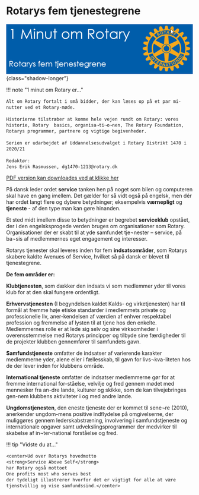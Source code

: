 # Rotarys fem tjenestegrene

![Rotarys fem tjenestegrene](images/tjenestegrene.jpg){class="shadow-longer"} 

!!! note "1 minut om Rotary er..."

    Alt om Rotary fortalt i små bidder, der kan læses op på et par mi-nutter ved et Rotary-møde.
    
    Historierne tilstræber at komme hele vejen rundt om Rotary: vores historie, Rotary  basics, organisa¬ti¬o¬nen, The Rotary Foundation, Rotarys programmer, partnere og vigtige begivenheder.
    
    Serien er udarbejdet af Uddannelsesudvalget i Rotary Distrikt 1470 i 2020/21
    
    Redaktør: 
    Jens Erik Rasmussen, dg1470-1213@rotary.dk


<a href=https://1minut.rotary.dk/pdf-versioner/1_minut_om_Rotary_Rotarys_fem_tjenestegrene.pdf target=_blank>PDF version kan downloades ved at klikke her</a>


På dansk leder ordet <strong>service</strong> tanken hen på noget som bilen og computeren skal have en gang imellem. Det gælder for så vidt også på engelsk, men dér har ordet langt flere og dybere betydninger; eksempelvis <strong>værnepligt</strong> og <strong>tjeneste</strong> - af den type man kan gøre hinanden.


Et sted midt imellem disse to betydninger er begrebet <strong>serviceklub</strong> opstået, der i den engelsksprogede verden bruges om organisationer som Rotary. Organisationer der er skabt til at yde samfundet tje¬nester – service, på ba¬sis af medlemmernes eget engagement og interesser.


Rotarys tjenester skal leveres inden for fem <strong>indsatsområder</strong>, som Rotarys skabere kaldte Avenues of Service, hvilket så på dansk er blevet til tjenestegrene.


<strong>De fem områder er:</strong>


<strong>Klubtjenesten</strong>, som dækker den indsats vi som medlemmer yder til vores klub for at den skal fungere ordentligt. 


<strong>Erhvervstjenesten</strong> (I begyndelsen kaldet Kalds- og virketjenesten) har til formål at fremme høje etiske standarder i medlemmets private og professionelle liv, aner-kendelsen af værdien af enhver respektabel profession og fremmelse af lysten til at tjene hos den enkelte. Medlemmernes rolle er at lede sig selv og sine virksomheder i overensstemmelse med Rotarys principper og tilbyde sine færdigheder til de projekter klubben gennemfører til samfundets gavn. 


<strong>Samfundstjeneste</strong> omfatter de indsatser af varierende karakter medlemmerne yder, alene eller i fællesskab, til gavn for livs¬kva-liteten hos de der lever inden for klubbens område.


<strong>International tjeneste</strong> omfatter de indsatser medlemmerne gør for at fremme international for-ståelse, velvilje og fred gennem mødet med mennesker fra an-dre lande, kulturer og skikke, som de kan tilvejebringes gen-nem klubbens aktiviteter i og med andre lande.


<strong>Ungdomstjenesten</strong>, den eneste tjeneste der er kommet til sene¬re (2010), anerkender ungdom-mens positive indflydelse på omgivelserne, der muliggøres gennem lederskabstræning, involvering i samfundstjeneste og internationale opgaver samt udvekslingsprogrammer der medvirker til skabelse af in¬ter-national forståelse og fred.



!!! tip "Vidste du at..."

    <center>Ud over Rotarys hovedmotto 
    <strong>Service Above Self</strong>
    har Rotary også mottoet 
    One profits most who serves best
    der tydeligt illustrerer hvorfor det er vigtigt for alle at være tjenstvillig og vise samfundssind.</center>
